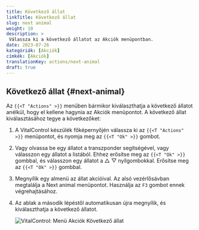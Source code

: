 ```yaml
---
title: Következő állat
linkTitle: Következő állat
slug: next animal
weight: 10
description: >
 Válassza ki a következő állatot az Akciók menüpontban.
date: 2023-07-26
kategóriák: [Akciók]
címkék: [Akciók]
translationKey: actions/next-animal
draft: true
---
```

## Következő állat {#next-animal}

Az `{{<T "Actions" >}}` menüben bármikor kiválaszthatja a következő állatot anélkül, hogy el kellene hagynia az Akciók menüpontot. A következő állat kiválasztásához tegye a következőket:

1. A VitalControl készülék főképernyőjén válassza ki az `{{<T "Actions" >}}` menüpontot, és nyomja meg az `{{<T "Ok" >}}` gombot.

2. Vagy olvassa be egy állatot a transzponder segítségével, vagy válasszon egy állatot a listából. Ehhez erősítse meg az `{{<T "Ok" >}}` gombbal, és válasszon egy állatot a △ ▽ nyílgombokkal. Erősítse meg az `{{<T "Ok" >}}` gombbal.

3. Megnyílik egy almenü az állat akcióival. Az alsó vezérlősávban megtalálja a Next animal menüpontot. Használja az `F3` gombot ennek végrehajtásához.

4. Az ablak a második lépéstől automatikusan újra megnyílik, és kiválaszthatja a következő állatot.

    ![VitalControl: Menü Akciók Következő állat](../images/nextanimal.png "Válassza ki a következő állatot")
    
